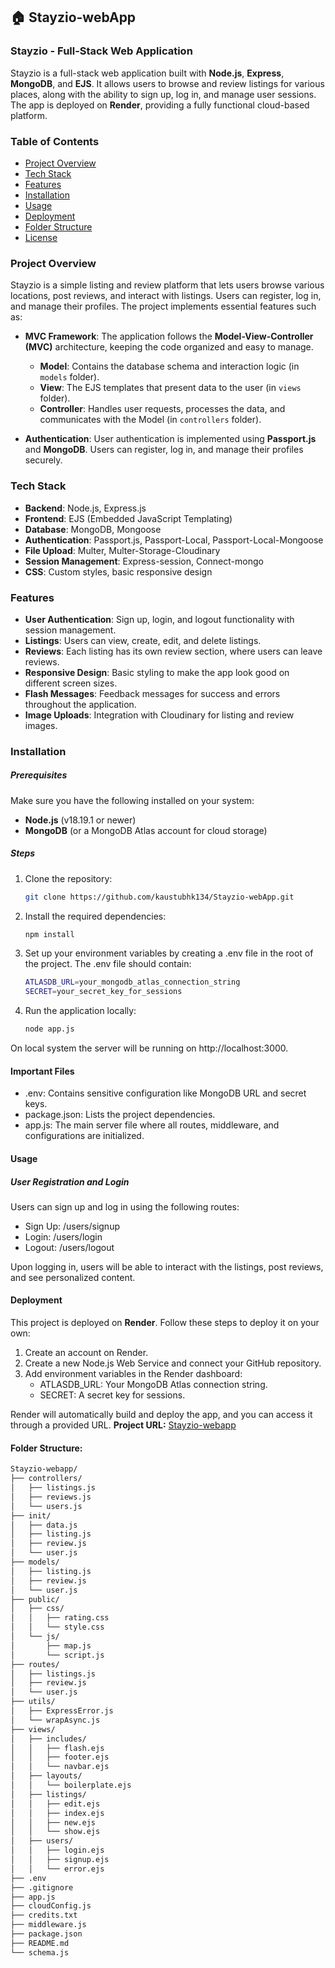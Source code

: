 ## 🏠 Stayzio-webApp

### Stayzio - Full-Stack Web Application

Stayzio is a full-stack web application built with **Node.js**, **Express**, **MongoDB**, and **EJS**. It allows users to browse and review listings for various places, along with the ability to sign up, log in, and manage user sessions. The app is deployed on **Render**, providing a fully functional cloud-based platform.

### Table of Contents

- [Project Overview](#project-overview)
- [Tech Stack](#tech-stack)
- [Features](#features)
- [Installation](#installation)
- [Usage](#usage)
- [Deployment](#deployment)
- [Folder Structure](#folder-structure)
- [License](#license)

### Project Overview

Stayzio is a simple listing and review platform that lets users browse various locations, post reviews, and interact with listings. Users can register, log in, and manage their profiles. The project implements essential features such as:

- **MVC Framework**: The application follows the **Model-View-Controller (MVC)** architecture, keeping the code organized and easy to manage. 
    - **Model**: Contains the database schema and interaction logic (in `models` folder).
    - **View**: The EJS templates that present data to the user (in `views` folder).
    - **Controller**: Handles user requests, processes the data, and communicates with the Model (in `controllers` folder).
  
- **Authentication**: User authentication is implemented using **Passport.js** and **MongoDB**. Users can register, log in, and manage their profiles securely.

### Tech Stack

- **Backend**: Node.js, Express.js
- **Frontend**: EJS (Embedded JavaScript Templating)
- **Database**: MongoDB, Mongoose
- **Authentication**: Passport.js, Passport-Local, Passport-Local-Mongoose
- **File Upload**: Multer, Multer-Storage-Cloudinary
- **Session Management**: Express-session, Connect-mongo
- **CSS**: Custom styles, basic responsive design

### Features

- **User Authentication**: Sign up, login, and logout functionality with session management.
- **Listings**: Users can view, create, edit, and delete listings.
- **Reviews**: Each listing has its own review section, where users can leave reviews.
- **Responsive Design**: Basic styling to make the app look good on different screen sizes.
- **Flash Messages**: Feedback messages for success and errors throughout the application.
- **Image Uploads**: Integration with Cloudinary for listing and review images.
  
### Installation

##### Prerequisites

Make sure you have the following installed on your system:

- **Node.js** (v18.19.1 or newer)
- **MongoDB** (or a MongoDB Atlas account for cloud storage)

##### Steps

1. Clone the repository:

   ```bash
   git clone https://github.com/kaustubhk134/Stayzio-webApp.git
   ```
2. Install the required dependencies:
    ```bash
    npm install
    ```
3. Set up your environment variables by creating a .env file in the root of the project. The .env   file should contain:
    ```bash
    ATLASDB_URL=your_mongodb_atlas_connection_string
    SECRET=your_secret_key_for_sessions
    ```

4. Run the application locally:
    ```bash
    node app.js
    ```
On local system the server will be running on http://localhost:3000.

#### Important Files

- .env: Contains sensitive configuration like MongoDB URL and secret keys.
- package.json: Lists the project dependencies.
- app.js: The main server file where all routes, middleware, and configurations are initialized.

#### Usage
##### User Registration and Login
Users can sign up and log in using the following routes:

- Sign Up: /users/signup
- Login: /users/login
- Logout: /users/logout

Upon logging in, users will be able to interact with the listings, post reviews, and see personalized content.

#### Deployment
This project is deployed on **Render**. Follow these steps to deploy it on your own:

1. Create an account on Render.
2. Create a new Node.js Web Service and connect your GitHub repository.
3. Add environment variables in the Render dashboard:
    - ATLASDB_URL: Your MongoDB Atlas connection string.
    - SECRET: A secret key for sessions.

Render will automatically build and deploy the app, and you can access it through a provided URL.
**Project URL:**   [Stayzio-webapp](https://stayzio-webapp.onrender.com/listings)

#### Folder Structure:
```bash
Stayzio-webapp/
├── controllers/
│   ├── listings.js
│   ├── reviews.js
│   └── users.js
├── init/
│   ├── data.js
│   ├── listing.js
│   ├── review.js
│   └── user.js
├── models/
│   ├── listing.js
│   ├── review.js
│   └── user.js
├── public/
│   ├── css/
│   │   ├── rating.css
│   │   └── style.css
│   └── js/
│       ├── map.js
│       └── script.js
├── routes/
│   ├── listings.js
│   ├── review.js
│   └── user.js
├── utils/
│   ├── ExpressError.js
│   └── wrapAsync.js
├── views/
│   ├── includes/
│   │   ├── flash.ejs
│   │   ├── footer.ejs
│   │   └── navbar.ejs
│   ├── layouts/
│   │   └── boilerplate.ejs
│   ├── listings/
│   │   ├── edit.ejs
│   │   ├── index.ejs
│   │   ├── new.ejs
│   │   └── show.ejs
│   ├── users/
│   │   ├── login.ejs
│   │   ├── signup.ejs
│   │   └── error.ejs
├── .env
├── .gitignore
├── app.js
├── cloudConfig.js
├── credits.txt
├── middleware.js
├── package.json
├── README.md
└── schema.js
```

<!-- > A full-stack web application, built with the MERN stack.  
> 🚧 This project is currently a **Work in Progress** – features and UI are actively being developed.

---

## 📌 Project Status

🚧 **Work in Progress**  
Core structure is being built – UI, backend API, and database models are under development.  
Check back for regular updates!  
✅ Latest: Initial project setup complete. Frontend & backend integration in progress. -->
